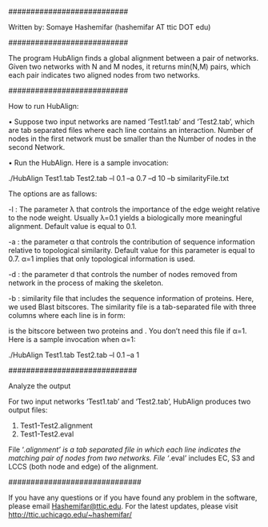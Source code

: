 ###########################

Written by: Somaye Hashemifar (hashemifar AT ttic DOT edu)

###########################

The program HubAlign finds a global alignment between a pair of networks. Given two networks with N and M nodes, it returns min(N,M) pairs, which each pair indicates two aligned nodes from two networks. 

###########################

How to run HubAlign:

•	Suppose two input networks are named ‘Test1.tab’ and ‘Test2.tab’, which are tab separated files where each line contains an interaction. Number of nodes in the first network must be smaller than the Number of nodes in the second Network.

•	Run the HubAlign. Here is a sample invocation:

./HubAlign Test1.tab Test2.tab –l 0.1 –a 0.7 –d 10 –b similarityFile.txt

The options are as fallows:
 
-l : The parameter  λ that controls the importance of the edge weight relative to the node weight. Usually λ=0.1 yields a biologically more meaningful alignment. Default value is equal to 0.1.

-a :  the parameter α   that controls the contribution of sequence information relative to topological similarity. Default value for this parameter is equal to 0.7.  α=1 implies that only topological information is used.

-d : the parameter d that controls the number of nodes removed from network in the process of making the skeleton.

-b : similarity file that  includes the sequence information of proteins.  Here, we used Blast bitscores. The similarity file is a tab-separated file with three columns where each line is in form: 
<id1>		<id2> 		<bitscore>

<bitscore> is the bitscore between two proteins <id1> and <id2> . You don’t need this file if α=1. Here is a sample invocation when α=1:

./HubAlign Test1.tab Test2.tab –l 0.1 –a 1 

#############################

Analyze the output

For two input networks ‘Test1.tab’ and ‘Test2.tab’, HubAlign produces two output files:

1.	Test1-Test2.alignment
2.	Test1-Test2.eval

File ‘*.alignment’  is a tab separated file in which each line  indicates the matching pair of nodes from two networks. File ‘*.eval’ includes EC, S3 and LCCS (both node and edge) of the alignment.  

##############################

If you have any questions or if you have found any problem in the software, please email Hashemifar@ttic.edu. For the latest updates, please visit http://ttic.uchicago.edu/~hashemifar/ 
 
